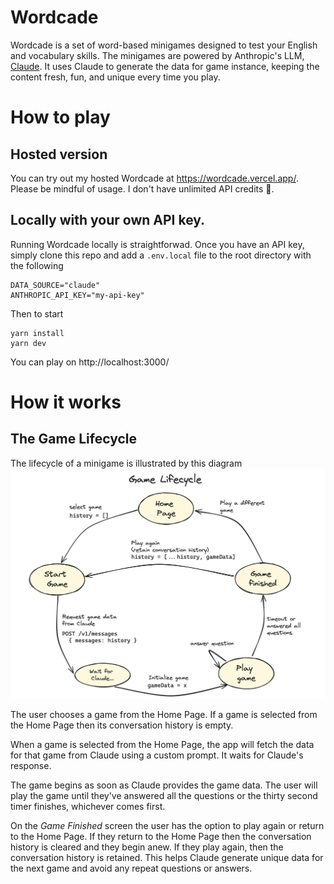 # Wordcade

Wordcade is a set of word-based minigames designed to test your English and vocabulary skills. The minigames are powered by Anthropic's LLM, [Claude](https://www.anthropic.com/claude). It uses Claude to generate the data for game instance, keeping the content fresh, fun, and unique every time you play.

# How to play

## Hosted version

You can try out my hosted Wordcade at https://wordcade.vercel.app/. Please be mindful of usage. I don't have unlimited API credits 🙏.

## Locally with your own API key.

Running Wordcade locally is straightforwad. Once you have an API key, simply clone this repo and add a `.env.local` file to the root directory with the following

```
DATA_SOURCE="claude"
ANTHROPIC_API_KEY="my-api-key"
```

Then to start

```
yarn install
yarn dev
```

You can play on http://localhost:3000/

# How it works

## The Game Lifecycle

The lifecycle of a minigame is illustrated by this diagram
![Game Lifecycle](/public/images/game-lifecycle.png)

The user chooses a game from the Home Page. If a game is selected from the Home Page then its conversation history is empty.

When a game is selected from the Home Page, the app will fetch the data for that game from Claude using a custom prompt. It waits for Claude's response.

The game begins as soon as Claude provides the game data. The user will play the game until they've answered all the questions or the thirty second timer finishes, whichever comes first.

On the _Game Finished_ screen the user has the option to play again or return to the Home Page. If they return to the Home Page then the conversation history is cleared and they begin anew. If they play again, then the conversation history is retained. This helps Claude generate unique data for the next game and avoid any repeat questions or answers.
